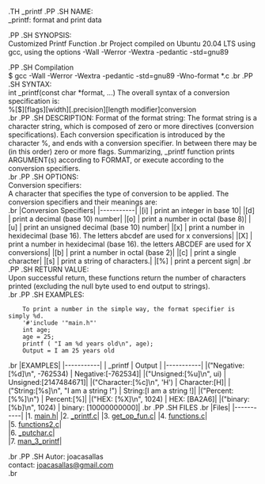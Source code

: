 .TH _printf 
.PP
.SH NAME:  
        _printf: format and print data  

.PP
.SH SYNOPSIS:  
        Customized Printf Function
.br
        Project compiled on Ubuntu 20.04 LTS using gcc, using the options -Wall -Werror -Wextra -pedantic -std=gnu89  

.PP
.SH Compilation  
        $ gcc -Wall -Werror -Wextra -pedantic -std=gnu89 -Wno-format *.c
.br
.PP
.SH SYNTAX:  
        int _printf(const char *format, ...)
        The overall syntax of a conversion specification is:  
        %[$][flags][width][.precision][length modifier]conversion  
.br
.PP
.SH DESCRIPTION: 
        Format of the format string:
        The format string is a character string, which is composed
        of zero or more directives (conversion
        specifications).  Each conversion specification is
        introduced by the character %, and ends with a conversion
        specifier.  In between there may be (in this order) zero or more
        flags.
        Summarizing, _printf function prints ARGUMENT(s) according to FORMAT, or execute according to the conversion specifiers.  
.br
.PP
.SH OPTIONS:  
        Conversion specifiers:  
        A character that specifies the type of conversion to be applied.
        The conversion specifiers and their meanings are:  
.br
|Conversion Specifiers|
|-----------|
|[i] | print an integer in base 10|
|[d] | print a decimal (base 10) number|
|[o] | print a number in octal (base 8)|
|[u] | print an unsigned decimal (base 10) number|
|[x] | print a number in hexidecimal (base 16). The letters abcdef are used for x conversions|
|[X] | print a number in hexidecimal (base 16). the letters ABCDEF are used for X conversions|
|[b] | print a number in octal (base 2)|
|[c] | print a single character|
|[s] | print a string of characters.|
|[%] | print a percent sign|
.br
.PP
.SH RETURN VALUE:  
        Upon successful return, these functions return the number of characters printed (excluding the null byte used to end output to strings).  
.br
.PP
.SH EXAMPLES:  
        
        To print a number in the simple way, the format specifier is simply %d.
        '#'include '"main.h"'
        int age;
        age = 25;
        printf ( "I am %d years old\n", age);
        Output = I am 25 years old  
.br
|EXAMPLES|
|-----------|
| _printf | Output |
|-----------|
|("Negative:[%d]\n", -762534) | Negative:[-762534]|
|("Unsigned:[%u]\n", ui) | Unsigned:[2147484671]|
|("Character:[%c]\n", 'H') | Character:[H]|
|("String:[%s]\n", "I am a string !") | String:[I am a string !]|
|("Percent:[%%]\n") | Percent:[%]|
|("HEX: [%X]\n", 1024) | HEX: [BA2A6]|
|("binary: [%b]\n", 1024) | binary: [10000000000]|
.br
.PP
.SH FILES 
.br
|Files|
|-----------|
|1. [main.h](https://github.com/joacasallas2/holbertonschool-printf/tree/main/main.h)|
|2. [_printf.c](https://github.com/joacasallas2/holbertonschool-printf/tree/main/printFunction.c)|
|3. [get_op_fun.c](https://github.com/joacasallas2/holbertonschool-printf/tree/main/get_function.c)|
|4. [functions.c](https://github.com/joacasallas2/holbertonschool-printf/tree/main/functions.c)|  
|5. [functions2.c](https://github.com/joacasallas2/holbertonschool-printf/tree/main/functions2.c)|  
|6. [_putchar.c](https://github.com/joacasallas2/holbertonschool-printf/tree/main/_putchar.c)|  
|7. [man_3_printf](https://github.com/joacasallas2/holbertonschool-printf/tree/main/man_3_printf)| 

.br
.PP
.SH Autor: joacasallas  
contact: joacasallas@gmail.com  
.br
